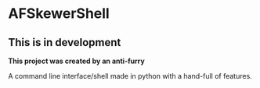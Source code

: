 # AFSkewerShell

## This is in development

**This project was created by an anti-furry**

A command line interface/shell made in python with a hand-full of features.
